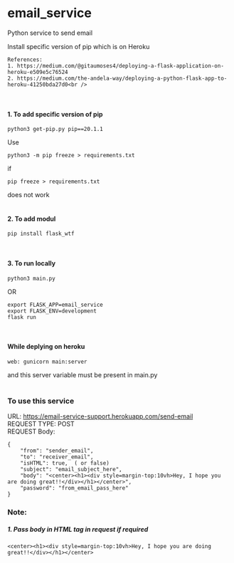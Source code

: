 # email_service
Python service to send email


Install specific version of pip which is on Heroku
```
References:
1. https://medium.com/@gitaumoses4/deploying-a-flask-application-on-heroku-e509e5c76524
2. https://medium.com/the-andela-way/deploying-a-python-flask-app-to-heroku-41250bda27d0<br />
```
<br />

#### 1. To add specific version of pip
```
python3 get-pip.py pip==20.1.1
```
Use
```
python3 -m pip freeze > requirements.txt
```
if
```
pip freeze > requirements.txt
```
does not work
<br />
<br />
#### 2. To add modul
```
pip install flask_wtf
```
<br />

#### 3. To run locally
```
python3 main.py
```
OR
```
export FLASK_APP=email_service
export FLASK_ENV=development
flask run
```
<br />

#### While deplying on heroku
```
web: gunicorn main:server
```
and this server variable must be present in main.py
<br />
<br />
### To use this service

URL: https://email-service-support.herokuapp.com/send-email <br />
REQUEST TYPE: POST<br />
REQUEST Body: <br />
```
{
	"from": "sender_email",
	"to": "receiver_email",
	"isHTML": true,  ( or false)
	"subject": "email_subject_here",
	"body": "<center><h1><div style=margin-top:10vh>Hey, I hope you are doing great!!</div></h1></center>",
	"password": "from_email_pass_here"
}
```

### Note:
##### 1. Pass body in HTML tag in request if required
```
<center><h1><div style=margin-top:10vh>Hey, I hope you are doing great!!</div></h1></center>
```
